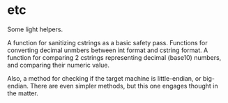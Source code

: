 # etc
Some light helpers.

A function for sanitizing cstrings as a basic safety pass.
Functions for converting decimal unmbers between int format and cstring format.
A function for comparing 2 cstrings representing decimal (base10) numbers, and comparing their numeric value.

Also, a method for checking if the target machine is little-endian, or big-endian. There are even simpler methods, but this one engages thought in the matter.

